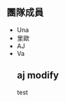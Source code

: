 <h2>團隊成員</h2>
<ul>
  <li>Una</li>
  <li>里歐</li> 
  <li>AJ</li>
  <li>Va</li>
  <h2>  aj modify </h2>
  test
</ul>

